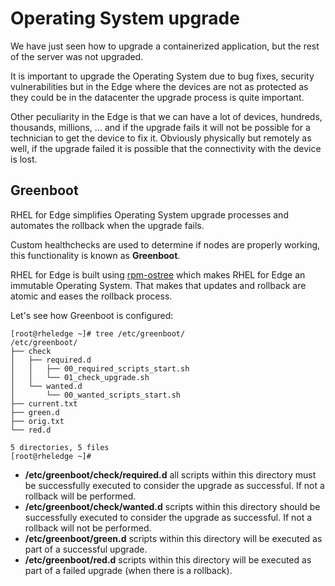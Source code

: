 # Operating System upgrade

We have just seen how to upgrade a containerized application, but the rest of the server was not upgraded.

It is important to upgrade the Operating System due to bug fixes, security vulnerabilities but in the Edge where the devices are not as protected as they could be in the datacenter the upgrade process is quite important.

Other peculiarity in the Edge is that we can have a lot of devices, hundreds, thousands, millions, ... and if the upgrade fails it will not be possible for a technician to get the device to fix it. Obviously physically but remotely as well, if the upgrade failed it is possible that the connectivity with the device is lost.

## Greenboot

RHEL for Edge simplifies Operating System upgrade processes and automates the rollback when the upgrade fails.

Custom healthchecks are used to determine if nodes are properly working, this functionality is known as **Greenboot**.

RHEL for Edge is built using [rpm-ostree](https://coreos.github.io/rpm-ostree/) which makes RHEL for Edge an immutable Operating System. That makes that updates and rollback are atomic and eases the rollback process.

Let's see how Greenboot is configured:

```console
[root@rheledge ~]# tree /etc/greenboot/
/etc/greenboot/
├── check
│   ├── required.d
│   │   ├── 00_required_scripts_start.sh
│   │   └── 01_check_upgrade.sh
│   └── wanted.d
│       └── 00_wanted_scripts_start.sh
├── current.txt
├── green.d
├── orig.txt
└── red.d

5 directories, 5 files
[root@rheledge ~]# 
```

* **/etc/greenboot/check/required.d** all scripts within this directory must be successfully executed to consider the upgrade as successful. If not a rollback will be performed.
* **/etc/greenboot/check/wanted.d** scripts within this directory should be successfully executed to consider the upgrade as successful. If not a rollback will not be performed.
* **/etc/greenboot/green.d** scripts within this directory will be executed as part of a successful upgrade.
* **/etc/greenboot/red.d** scripts within this directory will be executed as part of a failed upgrade (when there is a rollback).